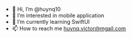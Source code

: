 - 👋 Hi, I’m @huynq10
- 👀 I’m interested in mobile application
- 🌱 I’m currently learning SwiftUI
- 📫 How to reach me huynq.victor@mgail.com 

<!---
huynq10/huynq10 is a ✨ special ✨ repository because its `README.md` (this file) appears on your GitHub profile.
You can click the Preview link to take a look at your changes.
--->
